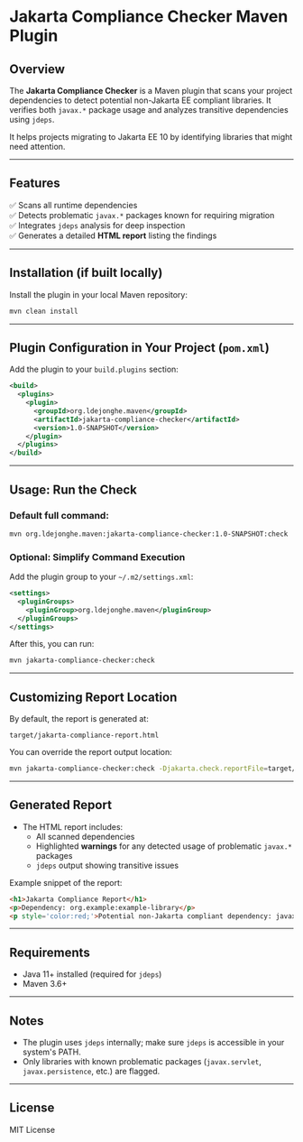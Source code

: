 
# Jakarta Compliance Checker Maven Plugin

## Overview
The **Jakarta Compliance Checker** is a Maven plugin that scans your project dependencies to detect potential non-Jakarta EE compliant libraries. It verifies both `javax.*` package usage and analyzes transitive dependencies using `jdeps`.

It helps projects migrating to Jakarta EE 10 by identifying libraries that might need attention.

---

## Features
✅ Scans all runtime dependencies  
✅ Detects problematic `javax.*` packages known for requiring migration  
✅ Integrates `jdeps` analysis for deep inspection  
✅ Generates a detailed **HTML report** listing the findings  

---

## Installation (if built locally)
Install the plugin in your local Maven repository:

```bash
mvn clean install
```

---

## Plugin Configuration in Your Project (`pom.xml`)
Add the plugin to your `build.plugins` section:

```xml
<build>
  <plugins>
    <plugin>
      <groupId>org.ldejonghe.maven</groupId>
      <artifactId>jakarta-compliance-checker</artifactId>
      <version>1.0-SNAPSHOT</version>
    </plugin>
  </plugins>
</build>
```

---

## Usage: Run the Check
### Default full command:

```bash
mvn org.ldejonghe.maven:jakarta-compliance-checker:1.0-SNAPSHOT:check
```

### Optional: Simplify Command Execution
Add the plugin group to your `~/.m2/settings.xml`:

```xml
<settings>
  <pluginGroups>
    <pluginGroup>org.ldejonghe.maven</pluginGroup>
  </pluginGroups>
</settings>
```

After this, you can run:

```bash
mvn jakarta-compliance-checker:check
```

---

## Customizing Report Location
By default, the report is generated at:

```
target/jakarta-compliance-report.html
```

You can override the report output location:

```bash
mvn jakarta-compliance-checker:check -Djakarta.check.reportFile=target/custom-report.html
```

---

## Generated Report
- The HTML report includes:
  - All scanned dependencies
  - Highlighted **warnings** for any detected usage of problematic `javax.*` packages
  - `jdeps` output showing transitive issues

Example snippet of the report:

```html
<h1>Jakarta Compliance Report</h1>
<p>Dependency: org.example:example-library</p>
<p style='color:red;'>Potential non-Jakarta compliant dependency: javax.xml.bind:jaxb-api</p>
```

---

## Requirements
- Java 11+ installed (required for `jdeps`)
- Maven 3.6+

---

## Notes
- The plugin uses `jdeps` internally; make sure `jdeps` is accessible in your system's PATH.
- Only libraries with known problematic packages (`javax.servlet`, `javax.persistence`, etc.) are flagged.

---

## License
MIT License
